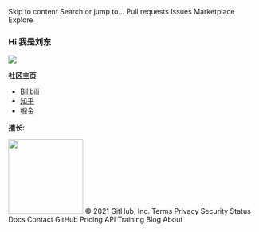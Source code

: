 Skip to content
Search or jump to…
Pull requests
Issues
Marketplace
Explore
 

   
### Hi 我是刘东

![](https://visitor-badge.glitch.me/badge?page_id=shengxinjing.shengxinjing)


**社区主页**  

- [Bilibili](https://space.bilibili.com/26995758)
- [知乎](https://www.zhihu.com/people/woniuppp)
- [掘金](https://juejin.cn/user/1556564194370270)

**擅长:**  


<img height="150" src="https://pandafe.gitee.io/clock/img/wechat1.jpg" />
<!--
**shengxinjing/shengxinjing** is a ✨ _special_ ✨ repository because its `README.md` (this file) appears on your GitHub profile.
Here are some ideas to get you started:
- 🔭 I’m currently working on ...
- 🌱 I’m currently learning ...
- 👯 I’m looking to collaborate on ...
- 🤔 I’m looking for help with ...
- 💬 Ask me about ...
- 📫 How to reach me: ...
- 😄 Pronouns: ...
- ⚡ Fun fact: ...
-->
© 2021 GitHub, Inc.
Terms
Privacy
Security
Status
Docs
Contact GitHub
Pricing
API
Training
Blog
About
